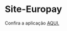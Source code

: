 # Site-Europay

Confira a aplicação <a href="https://dev-pedrosv.github.io/Site-Europay/">AQUI.</a>

